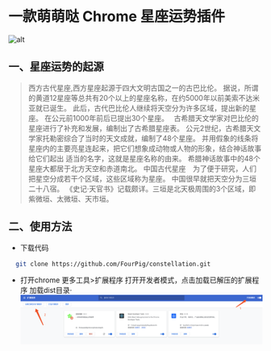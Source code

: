 # 一款萌萌哒 Chrome 星座运势插件
![alt](./pic/constellation.gif)

## 一、星座运势的起源
>  西方古代星座,西方星座起源于四大文明古国之一的古巴比伦。
>  据说，所谓的黄道12星座等总共有20个以上的星座名称，在约5000年以前美索不达米亚就已诞生。
>  此后，古代巴比伦人继续将天空分为许多区域，提出新的星座。
>  在公元前1000年前后已提出30个星座。　
>  古希腊天文学家对巴比伦的星座进行了补充和发展，编制出了古希腊星座表。
>  公元2世纪，古希腊天文学家托勒密综合了当时的天文成就，编制了48个星座。
>  并用假象的线条将星座内的主要亮星连起来，把它们想象成动物或人物的形象，结合神话故事给它们起出
>  适当的名字，这就是星座名称的由来。
>  希腊神话故事中的48个星座大都居于北方天空和赤道南北。
>  中国古代星座　为了便于研究，人们把星空分成若干个区域，这些区域称为星座。
>  中国很早就把天空分为三垣二十八宿。
> 《史记·天官书》记载颇详。三垣是北天极周围的3个区域，即紫微垣、太微垣、天市垣。

## 二、使用方法

* 下载代码
```bash
  git clone https://github.com/FourPig/constellation.git

```

* 打开chrome 更多工具>扩展程序 打开开发者模式，点击加载已解压的扩展程序 加载dist目录·
![alt](./pic/chrome插件使用.png)

